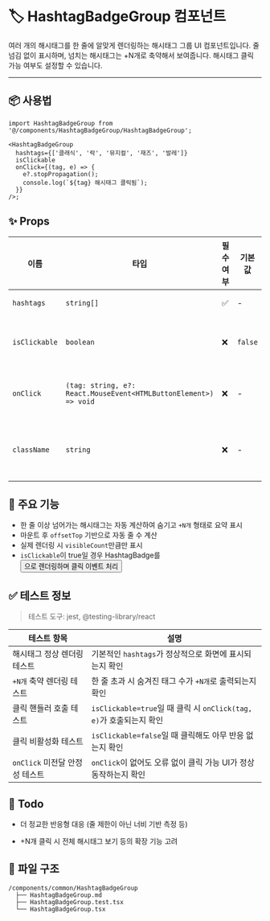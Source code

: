 # 🏷️ HashtagBadgeGroup 컴포넌트

여러 개의 해시태그를 한 줄에 알맞게 렌더링하는 해시태그 그룹 UI 컴포넌트입니다.
줄 넘김 없이 표시하며, 넘치는 해시태그는 +N개로 축약해서 보여줍니다.
해시태그 클릭 가능 여부도 설정할 수 있습니다.

---

## 📦 사용법

```tsx
import HashtagBadgeGroup from '@/components/HashtagBadgeGroup/HashtagBadgeGroup';

<HashtagBadgeGroup
  hashtags={['클래식', '락', '뮤지컬', '재즈', '발레']}
  isClickable
  onClick={(tag, e) => {
    e?.stopPropagation();
    console.log(`${tag} 해시태그 클릭됨`);
  }}
/>;
```

## ✨ Props

| 이름          | 타입                                                             | 필수 여부 | 기본값  | 설명                                                         |
| ------------- | ---------------------------------------------------------------- | --------- | ------- | ------------------------------------------------------------ |
| `hashtags`    | `string[]`                                                       | ✅        | -       | 표시할 해시태그 문자열 배열                                  |
| `isClickable` | `boolean`                                                        | ❌        | `false` | 해시태그를 버튼으로 만들고 클릭 이벤트를 허용할지 여부       |
| `onClick`     | `(tag: string, e?: React.MouseEvent<HTMLButtonElement>) => void` | ❌        | -       | 클릭 가능한 상태일 때 클릭 시 실행되는 콜백 함수             |
| `className`   | `string`                                                         | ❌        | -       | 각 배지(`HashtagBadge`)에 전달될 Tailwind 사용자 정의 클래스 |

## 🧩 주요 기능

- 한 줄 이상 넘어가는 해시태그는 자동 계산하여 숨기고 `+N개` 형태로 요약 표시
- 마운트 후 `offsetTop` 기반으로 자동 줄 수 계산
- 실제 렌더링 시 `visibleCount`만큼만 표시
- `isClickable`이 true일 경우 HashtagBadge를 <button>으로 렌더링하며 클릭 이벤트 처리

## ✅ 테스트 정보

> 테스트 도구: jest, @testing-library/react

| 테스트 항목                    | 설명                                                                |
| ------------------------------ | ------------------------------------------------------------------- |
| 해시태그 정상 렌더링 테스트    | 기본적인 `hashtags`가 정상적으로 화면에 표시되는지 확인             |
| `+N개` 축약 렌더링 테스트      | 한 줄 초과 시 숨겨진 태그 수가 `+N개`로 출력되는지 확인             |
| 클릭 핸들러 호출 테스트        | `isClickable=true`일 때 클릭 시 `onClick(tag, e)`가 호출되는지 확인 |
| 클릭 비활성화 테스트           | `isClickable=false`일 때 클릭해도 아무 반응 없는지 확인             |
| `onClick` 미전달 안정성 테스트 | `onClick`이 없어도 오류 없이 클릭 가능 UI가 정상 동작하는지 확인    |

## 🧠 Todo

- 더 정교한 반응형 대응 (줄 제한이 아닌 너비 기반 측정 등)

- +N개 클릭 시 전체 해시태그 보기 등의 확장 기능 고려

## 📁 파일 구조

```
/components/common/HashtagBadgeGroup
  ├── HashtagBadgeGroup.md
  ├── HashtagBadgeGroup.test.tsx
  └── HashtagBadgeGroup.tsx
```
